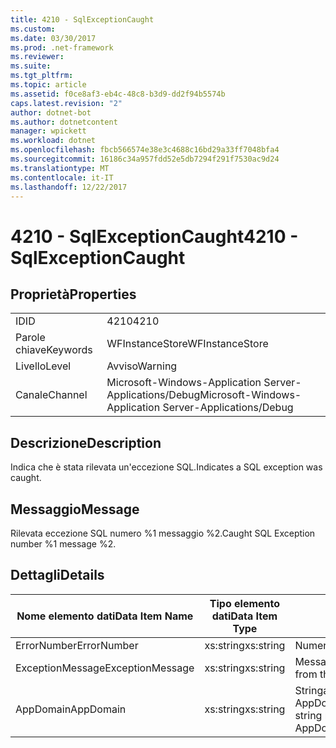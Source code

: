 ```yaml
---
title: 4210 - SqlExceptionCaught
ms.custom: 
ms.date: 03/30/2017
ms.prod: .net-framework
ms.reviewer: 
ms.suite: 
ms.tgt_pltfrm: 
ms.topic: article
ms.assetid: f0ce8af3-eb4c-48c8-b3d9-dd2f94b5574b
caps.latest.revision: "2"
author: dotnet-bot
ms.author: dotnetcontent
manager: wpickett
ms.workload: dotnet
ms.openlocfilehash: fbcb566574e38e3c4688c16bd29a33ff7048bfa4
ms.sourcegitcommit: 16186c34a957fdd52e5db7294f291f7530ac9d24
ms.translationtype: MT
ms.contentlocale: it-IT
ms.lasthandoff: 12/22/2017
---
```

# <a name="4210---sqlexceptioncaught"></a><span data-ttu-id="0a96a-102">4210 - SqlExceptionCaught</span><span class="sxs-lookup"><span data-stu-id="0a96a-102">4210 - SqlExceptionCaught</span></span>
## <a name="properties"></a><span data-ttu-id="0a96a-103">Proprietà</span><span class="sxs-lookup"><span data-stu-id="0a96a-103">Properties</span></span>  
  
|||  
|-|-|  
|<span data-ttu-id="0a96a-104">ID</span><span class="sxs-lookup"><span data-stu-id="0a96a-104">ID</span></span>|<span data-ttu-id="0a96a-105">4210</span><span class="sxs-lookup"><span data-stu-id="0a96a-105">4210</span></span>|  
|<span data-ttu-id="0a96a-106">Parole chiave</span><span class="sxs-lookup"><span data-stu-id="0a96a-106">Keywords</span></span>|<span data-ttu-id="0a96a-107">WFInstanceStore</span><span class="sxs-lookup"><span data-stu-id="0a96a-107">WFInstanceStore</span></span>|  
|<span data-ttu-id="0a96a-108">Livello</span><span class="sxs-lookup"><span data-stu-id="0a96a-108">Level</span></span>|<span data-ttu-id="0a96a-109">Avviso</span><span class="sxs-lookup"><span data-stu-id="0a96a-109">Warning</span></span>|  
|<span data-ttu-id="0a96a-110">Canale</span><span class="sxs-lookup"><span data-stu-id="0a96a-110">Channel</span></span>|<span data-ttu-id="0a96a-111">Microsoft-Windows-Application Server-Applications/Debug</span><span class="sxs-lookup"><span data-stu-id="0a96a-111">Microsoft-Windows-Application Server-Applications/Debug</span></span>|  
  
## <a name="description"></a><span data-ttu-id="0a96a-112">Descrizione</span><span class="sxs-lookup"><span data-stu-id="0a96a-112">Description</span></span>  
 <span data-ttu-id="0a96a-113">Indica che è stata rilevata un'eccezione SQL.</span><span class="sxs-lookup"><span data-stu-id="0a96a-113">Indicates a SQL exception was caught.</span></span>  
  
## <a name="message"></a><span data-ttu-id="0a96a-114">Messaggio</span><span class="sxs-lookup"><span data-stu-id="0a96a-114">Message</span></span>  
 <span data-ttu-id="0a96a-115">Rilevata eccezione SQL numero %1 messaggio %2.</span><span class="sxs-lookup"><span data-stu-id="0a96a-115">Caught SQL Exception number %1 message %2.</span></span>  
  
## <a name="details"></a><span data-ttu-id="0a96a-116">Dettagli</span><span class="sxs-lookup"><span data-stu-id="0a96a-116">Details</span></span>  
  
|<span data-ttu-id="0a96a-117">Nome elemento dati</span><span class="sxs-lookup"><span data-stu-id="0a96a-117">Data Item Name</span></span>|<span data-ttu-id="0a96a-118">Tipo elemento dati</span><span class="sxs-lookup"><span data-stu-id="0a96a-118">Data Item Type</span></span>|<span data-ttu-id="0a96a-119">Descrizione</span><span class="sxs-lookup"><span data-stu-id="0a96a-119">Description</span></span>|  
|--------------------|--------------------|-----------------|  
|<span data-ttu-id="0a96a-120">ErrorNumber</span><span class="sxs-lookup"><span data-stu-id="0a96a-120">ErrorNumber</span></span>|<span data-ttu-id="0a96a-121">xs:string</span><span class="sxs-lookup"><span data-stu-id="0a96a-121">xs:string</span></span>|<span data-ttu-id="0a96a-122">Numero di errore SQL.</span><span class="sxs-lookup"><span data-stu-id="0a96a-122">The SQL error number.</span></span>|  
|<span data-ttu-id="0a96a-123">ExceptionMessage</span><span class="sxs-lookup"><span data-stu-id="0a96a-123">ExceptionMessage</span></span>|<span data-ttu-id="0a96a-124">xs:string</span><span class="sxs-lookup"><span data-stu-id="0a96a-124">xs:string</span></span>|<span data-ttu-id="0a96a-125">Messaggio dell'eccezione SQL.</span><span class="sxs-lookup"><span data-stu-id="0a96a-125">The message from the SQL exception.</span></span>|  
|<span data-ttu-id="0a96a-126">AppDomain</span><span class="sxs-lookup"><span data-stu-id="0a96a-126">AppDomain</span></span>|<span data-ttu-id="0a96a-127">xs:string</span><span class="sxs-lookup"><span data-stu-id="0a96a-127">xs:string</span></span>|<span data-ttu-id="0a96a-128">Stringa restituita da AppDomain.CurrentDomain.FriendlyName.</span><span class="sxs-lookup"><span data-stu-id="0a96a-128">The string returned by AppDomain.CurrentDomain.FriendlyName.</span></span>|
